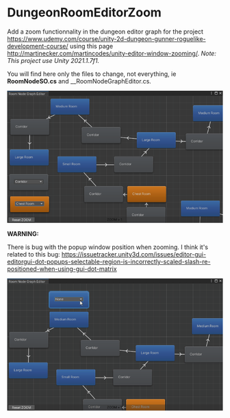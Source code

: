 # DungeonRoomEditorZoom

Add a zoom functionnality in the dungeon editor graph for the project https://www.udemy.com/course/unity-2d-dungeon-gunner-roguelike-development-course/ using this page http://martinecker.com/martincodes/unity-editor-window-zooming/.
_Note: This project use Unity 2021.1.7f1._

You will find here only the files to change, not everything, ie __RoomNodeSO.cs__ and __RoomNodeGraphEditor.cs.

![](static/capture01.gif "zoom")




__WARNING:__

There is bug with the popup window position when zooming. I think it's related to this bug: https://issuetracker.unity3d.com/issues/editor-gui-editorgui-dot-popups-selectable-region-is-incorrectly-scaled-slash-re-positioned-when-using-gui-dot-matrix

![](static/capture_bug01.gif "bug popup")
